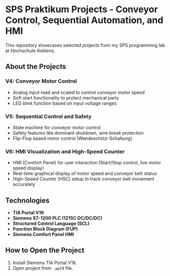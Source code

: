 # SPS Praktikum Projects - Conveyor Control, Sequential Automation, and HMI

This repository showcases selected projects from my SPS programming lab at Hochschule Koblenz.

## About the Projects

### V4: Conveyor Motor Control
- Analog input read and scaled to control conveyor motor speed
- Soft start functionality to protect mechanical parts
- LED blink function based on input voltage ranges

### V5: Sequential Control and Safety
- State machine for conveyor motor control
- Safety features like dominant shutdown, wire break protection
- Flip-Flop based motor control (Wendeschütz-Schaltung)

### V6: HMI Visualization and High-Speed Counter
- HMI (Comfort Panel) for user interaction (Start/Stop control, live motor speed display)
- Real-time graphical display of motor speed and conveyor belt status
- High-Speed Counter (HSC) setup to track conveyor belt movement accurately

## Technologies
- **TIA Portal V19**
- **Siemens S7-1200 PLC (1215C DC/DC/DC)**
- **Structured Control Language (SCL)**
- **Function Block Diagram (FUP)**
- **Siemens Comfort Panel HMI**
## How to Open the Project
1. Install Siemens TIA Portal V19.
2. Open project from `.ap19` file.


